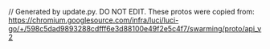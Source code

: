 // Generated by update.py. DO NOT EDIT.
These protos were copied from:
https://chromium.googlesource.com/infra/luci/luci-go/+/598c5dad9893288cdfff6e3d88100e49f2e5c4f7/swarming/proto/api_v2
